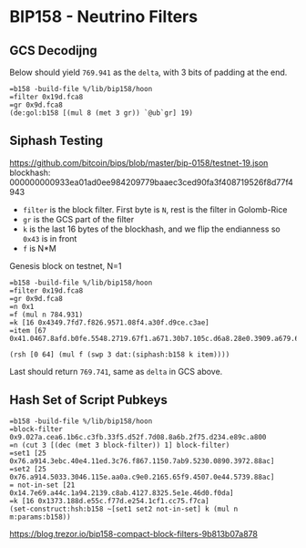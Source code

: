 # BIP158 - Neutrino Filters

## GCS Decodijng
Below should yield `769.941` as the `delta`, with 3 bits of padding at the end.
```
=b158 -build-file %/lib/bip158/hoon
=filter 0x19d.fca8
=gr 0x9d.fca8
(de:gol:b158 [(mul 8 (met 3 gr)) `@ub`gr] 19)
```

## Siphash Testing
https://github.com/bitcoin/bips/blob/master/bip-0158/testnet-19.json
blockhash: 000000000933ea01ad0ee984209779baaec3ced90fa3f408719526f8d77f4943

* `filter` is the block filter. First byte is `N`, rest is the filter in Golomb-Rice
* `gr` is the GCS part of the filter
* `k` is the last 16 bytes of the blockhash, and we flip the endianness so `0x43` is in front
* `f` is N*M

Genesis block on testnet, N=1

```
=b158 -build-file %/lib/bip158/hoon
=filter 0x19d.fca8
=gr 0x9d.fca8
=n 0x1
=f (mul n 784.931)
=k [16 0x4349.7fd7.f826.9571.08f4.a30f.d9ce.c3ae]
=item [67 0x41.0467.8afd.b0fe.5548.2719.67f1.a671.30b7.105c.d6a8.28e0.3909.a679.62e0.ea1f.61de.b649.f6bc.3f4c.ef38.c4f3.5504.e51e.c112.de5c.384d.f7ba.0b8d.578a.4c70.2b6b.f11d.5fac]

(rsh [0 64] (mul f (swp 3 dat:(siphash:b158 k item))))
```
Last should return `769.741`, same as `delta` in GCS above.

## Hash Set of Script Pubkeys
```
=b158 -build-file %/lib/bip158/hoon
=block-filter 0x9.027a.cea6.1b6c.c3fb.33f5.d52f.7d08.8a6b.2f75.d234.e89c.a800
=n (cut 3 [(dec (met 3 block-filter)) 1] block-filter)
=set1 [25 0x76.a914.3ebc.40e4.11ed.3c76.f867.1150.7ab9.5230.0890.3972.88ac]
=set2 [25 0x76.a914.5033.3046.115e.aa0a.c9e0.2165.65f9.4507.0e44.5739.88ac]
= not-in-set [21 0x14.7e69.a44c.1a94.2139.c8ab.4127.8325.5e1e.46d0.f0da]
=k [16 0x1373.188d.e55c.f77d.e254.1cf1.cc75.f7ca]
(set-construct:hsh:b158 ~[set1 set2 not-in-set] k (mul n m:params:b158))
```

https://blog.trezor.io/bip158-compact-block-filters-9b813b07a878

